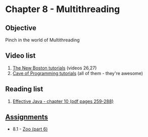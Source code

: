 # Chapter 8 - Multithreading

## Objective
Pinch in the world of Multithreading


## Video list
1. [The New Boston tutorials](https://www.youtube.com/watch?v=VYN-CBtPNiM&list=PL27BCE863B6A864E3&index=26) (videos 26,27)
2. [Cave of Programming tutorials](https://www.youtube.com/watch?v=YdlnEWC-7Wo&list=PLBB24CFB073F1048E) (all of them - they're awesome)


## Reading list
1. [Effective Java - chapter 10 (pdf pages 259-288)](http://it-ebooks.info/book/4285/)


## [Assignments](https://github.com/JavaSummer/JavaMainRepo/tree/master/Content/Chapter%208%20-%20Multithreading/Assignments)
- 8.1 - [Zoo (part 6)](https://github.com/OOP-2015-Sem1/OOP-2015/blob/master/Java/Content/Chapter%208%20-%20Multithreading/Assignments/Zoo%20(part%206).pdf)